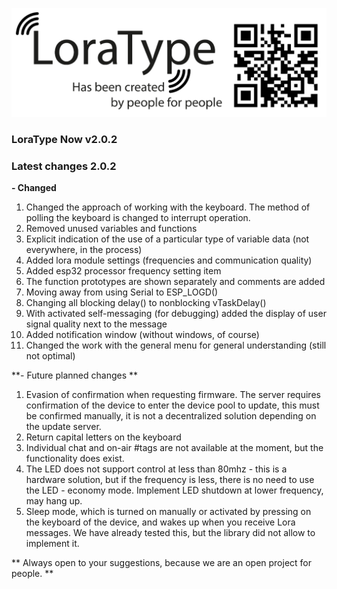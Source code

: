 [![LoraType](https://raw.githubusercontent.com/AutomationArt/LoraType/main/Image/LoraType.png "LoraType")](https://raw.githubusercontent.com/AutomationArt/LoraType/main/Image/LoraType.png "LoraType")

### LoraType Now  v2.0.2

### Latest changes 2.0.2

**- Changed**
1. 	Changed the approach of working with the keyboard. The method of polling the keyboard is changed to interrupt operation.
2. Removed unused variables and functions
3. Explicit indication of the use of a particular type of variable data (not everywhere, in the process)
4. Added lora module settings (frequencies and communication quality)
5. Added esp32 processor frequency setting item 
6. The function prototypes are shown separately and comments are added
7. Moving away from using Serial to ESP_LOGD()
8. Changing all blocking delay() to nonblocking vTaskDelay()
9. With activated self-messaging (for debugging) added the display of user signal quality next to the message
10. Added notification window (without windows, of course)
11. Changed the work with the general menu for general understanding (still not optimal)

**-  Future planned changes ** 
1. Evasion of confirmation when requesting firmware. The server requires confirmation of the device to enter the device pool to update, this must be confirmed manually, it is not a decentralized solution depending on the update server.
2. Return capital letters on the keyboard
3. Individual chat and on-air #tags are not available at the moment, but the functionality does exist.
4. The LED does not support control at less than 80mhz - this is a hardware solution, but if the frequency is less, there is no need to use the LED - economy mode. Implement LED shutdown at lower frequency, may hang up.
5. Sleep mode, which is turned on manually or activated by pressing on the keyboard of the device, and wakes up when you receive Lora messages. We have already tested this, but the library did not allow to implement it.


** Always open to your suggestions, because we are an open project for people. **